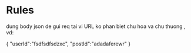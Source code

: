 # Rules

dung body json de gui req tai vi URL ko phan biet chu hoa va chu thuong , vd:

{
"userId":"fsdfsdfsdzxc",
"postId":"adadaferewr"
}
